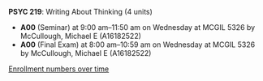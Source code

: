 **PSYC 219**: Writing About Thinking (4 units)

- **A00** (Seminar) at 9:00 am–11:50 am on Wednesday at MCGIL 5326 by McCullough, Michael E (A16182522)
- **A00** (Final Exam) at 8:00 am–10:59 am on Wednesday at MCGIL 5326 by McCullough, Michael E (A16182522)

[Enrollment numbers over time](./PSYC219.tsv)
